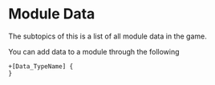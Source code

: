 # Module Data

The subtopics of this is a list of all module data in the game.

You can add data to a module through the following

```
+[Data_TypeName] {
}
```
